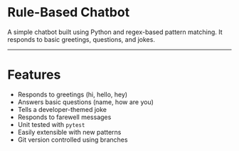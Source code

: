 #  Rule-Based Chatbot

A simple chatbot built using Python and regex-based pattern matching. It responds to basic greetings, questions, and jokes.

---

#  Features

- Responds to greetings (hi, hello, hey)
- Answers basic questions (name, how are you)
- Tells a developer-themed joke
- Responds to farewell messages
- Unit tested with `pytest`
- Easily extensible with new patterns
- Git version controlled using branches
